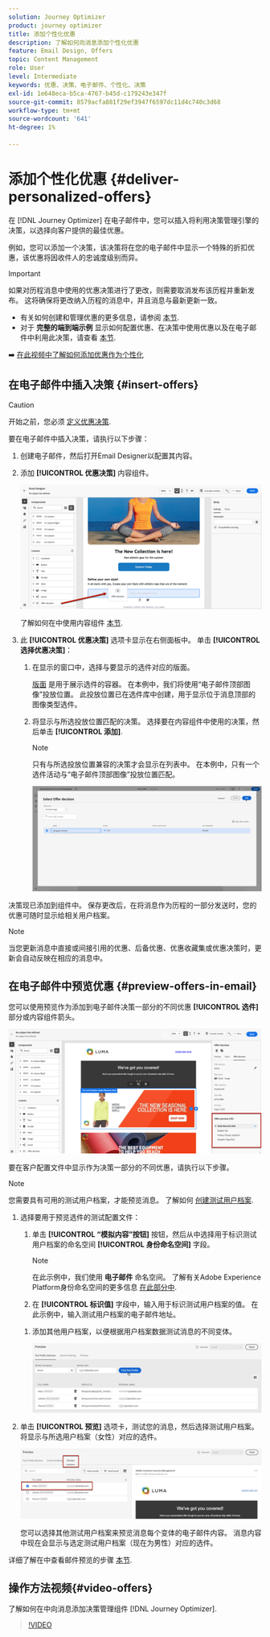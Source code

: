 ```yaml
---
solution: Journey Optimizer
product: journey optimizer
title: 添加个性化优惠
description: 了解如何向消息添加个性化优惠
feature: Email Design, Offers
topic: Content Management
role: User
level: Intermediate
keywords: 优惠、决策、电子邮件、个性化、决策
exl-id: 1e648eca-b5ca-4767-b45d-c179243e347f
source-git-commit: 8579acfa881f29ef3947f6597dc11d4c740c3d68
workflow-type: tm+mt
source-wordcount: '641'
ht-degree: 1%

---
```


# 添加个性化优惠 {#deliver-personalized-offers}

在 [!DNL Journey Optimizer] 在电子邮件中，您可以插入将利用决策管理引擎的决策，以选择向客户提供的最佳优惠。

例如，您可以添加一个决策，该决策将在您的电子邮件中显示一个特殊的折扣优惠，该优惠将因收件人的忠诚度级别而异。

>[!IMPORTANT]
>
>如果对历程消息中使用的优惠决策进行了更改，则需要取消发布该历程并重新发布。  这将确保将更改纳入历程的消息中，并且消息与最新更新一致。

* 有关如何创建和管理优惠的更多信息，请参阅 [本节](../offers/get-started/starting-offer-decisioning.md).
* 对于 **完整的端到端示例** 显示如何配置优惠、在决策中使用优惠以及在电子邮件中利用此决策，请查看 [本节](../offers/offers-e2e.md#insert-decision-in-email).

➡️ [在此视频中了解如何添加优惠作为个性化](#video-offers)

## 在电子邮件中插入决策 {#insert-offers}

>[!CAUTION]
>
>开始之前，您必须 [定义优惠决策](../offers/offer-activities/create-offer-activities.md).

要在电子邮件中插入决策，请执行以下步骤：

1. 创建电子邮件，然后打开Email Designer以配置其内容。

1. 添加 **[!UICONTROL 优惠决策]** 内容组件。

   ![](assets/deliver-offer-component.png)

   了解如何在中使用内容组件 [本节](content-components.md).

1. 此 **[!UICONTROL 优惠决策]** 选项卡显示在右侧面板中。 单击 **[!UICONTROL 选择优惠决策]**：

   1. 在显示的窗口中，选择与要显示的选件对应的版面。

      [版面](../offers/offer-library/creating-placements.md) 是用于展示选件的容器。 在本例中，我们将使用“电子邮件顶部图像”投放位置。 此投放位置已在选件库中创建，用于显示位于消息顶部的图像类型选件。

   1. 将显示与所选投放位置匹配的决策。 选择要在内容组件中使用的决策，然后单击 **[!UICONTROL 添加]**.

      >[!NOTE]
      >
      >只有与所选投放位置兼容的决策才会显示在列表中。 在本例中，只有一个选件活动与“电子邮件顶部图像”投放位置匹配。

      ![](assets/deliver-offer-placement.png)

决策现已添加到组件中。 保存更改后，在将消息作为历程的一部分发送时，您的优惠可随时显示给相关用户档案。

>[!NOTE]
>
>当您更新消息中直接或间接引用的优惠、后备优惠、优惠收藏集或优惠决策时，更新会自动反映在相应的消息中。

## 在电子邮件中预览优惠 {#preview-offers-in-email}

您可以使用预览作为添加到电子邮件决策一部分的不同优惠 **[!UICONTROL 选件]** 部分或内容组件箭头。

![](assets/deliver-offer-preview.png)

要在客户配置文件中显示作为决策一部分的不同优惠，请执行以下步骤。

>[!NOTE]
>
>您需要具有可用的测试用户档案，才能预览消息。 了解如何 [创建测试用户档案](../audience/creating-test-profiles.md).

1. 选择要用于预览选件的测试配置文件：

   1. 单击 **[!UICONTROL “模拟内容”按钮]** 按钮，然后从中选择用于标识测试用户档案的命名空间 **[!UICONTROL 身份命名空间]** 字段。

      >[!NOTE]
      >
      >在此示例中，我们使用 **电子邮件** 命名空间。 了解有关Adobe Experience Platform身份命名空间的更多信息 [在此部分中](../audience/get-started-identity.md).

   1. 在 **[!UICONTROL 标识值]** 字段中，输入用于标识测试用户档案的值。 在此示例中，输入测试用户档案的电子邮件地址。

   <!--For example enter smith@adobe.com and click the **[!UICONTROL Add profile]** button.-->

   1. 添加其他用户档案，以便根据用户档案数据测试消息的不同变体。

      ![](assets/deliver-offer-test-profiles.png)

1. 单击 **[!UICONTROL 预览]** 选项卡，测试您的消息，然后选择测试用户档案。 将显示与所选用户档案（女性）对应的选件。

   ![](assets/deliver-offer-test-profile-female-preview.png)

   您可以选择其他测试用户档案来预览消息每个变体的电子邮件内容。 消息内容中现在会显示与选定测试用户档案（现在为男性）对应的选件。

详细了解在中查看邮件预览的步骤 [本节](#preview-your-messages).

## 操作方法视频{#video-offers}

了解如何在中向消息添加决策管理组件 [!DNL Journey Optimizer].

>[!VIDEO](https://video.tv.adobe.com/v/334088?quality=12)
